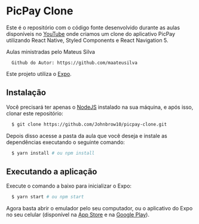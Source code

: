 # PicPay Clone

Este é o repositório com o código fonte desenvolvido durante as aulas disponíveis no [YouTube](https://youtu.be/0CraBZHejKI) onde criamos um clone do aplicativo PicPay utilizando React Native, Styled Components e React Navigation 5.

Aulas ministradas pelo Mateus Silva
```
  Github do Autor: https://github.com/maateusilva
```

Este projeto utiliza o [Expo](https://expo.io/).

## Instalação

Você precisará ter apenas o [NodeJS](https://nodejs.org) instalado na sua máquina, e após isso, clonar este repositório:
```sh
  $ git clone https://github.com/Johnbrow10/picpay-clone.git
```

Depois disso acesse a pasta da aula que você deseja e instale as dependências executando o seguinte comando:
```sh
  $ yarn install # ou npm install
```

## Executando a aplicação

Execute o comando a baixo para inicializar o Expo:
```sh
  $ yarn start # ou npm start
```

Agora basta abrir o emulador pelo seu computador, ou o aplicativo do Expo no seu celular (disponível na [App Store](https://apps.apple.com/br/app/expo-client/id982107779) e na [Google Play](https://play.google.com/store/apps/details?id=host.exp.exponent&hl=pt_BR)).

